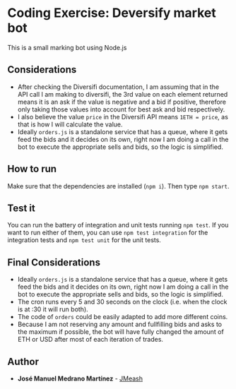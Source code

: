 # Coding Exercise: Deversify market bot

This is a small marking bot using Node.js

## Considerations

* After checking the Diversifi documentation, I am assuming that in the API call I am making to diversifi, the 3rd value on each element returned means it is an ask if the value is negative and a bid if positive, therefore only taking those values into account for best ask and bid respectively.
* I also believe the value `price` in the Diversifi API means `1ETH = price`, as that is how I will calculate the value.
* Ideally `orders.js` is a standalone service that has a queue, where it gets feed the bids and it decides on its own, right now I am doing a call in the bot to execute the appropriate sells and bids, so the logic is simplified.

## How to run

Make sure that the dependencies are installed (`npm i`). Then type `npm start`.

## Test it

You can run the battery of integration and unit tests running `npm test`. If you want to run either of them, you can use `npm test integration` 
for the integration tests and `npm test unit` for the unit tests.

## Final Considerations

* Ideally `orders.js` is a standalone service that has a queue, where it gets feed the bids and it decides on its own, right now I am doing a call in the bot to execute the appropriate sells and bids, so the logic is simplified.
* The cron runs every 5 and 30 seconds on the clock (i.e. when the clock is at :30 it will run both).
* The code of `orders` could be easily adapted to add more different coins.
* Because I am not reserving any amount and fullfilling bids and asks to the maximum if possible, the bot will have fully changed the amount of ETH or USD after most of each iteration of trades.

## Author

* **José Manuel Medrano Martínez** - [JMeash](https://github.com/JMeash)
